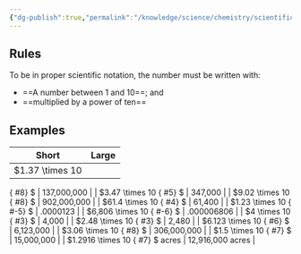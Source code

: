 ```yaml
---
{"dg-publish":true,"permalink":"/knowledge/science/chemistry/scientific-notation/"}
---
```


## Rules
To be in proper scientific notation, the number must be written with:
* ==A number between 1 and 10==; and
* ==multiplied by a power of ten==

## Examples

| **Short**                   | **Large**        |
| --------------------------- | ---------------- |
| $1.37 \times 10
{ #8}
$         | 137,000,000      |
| $3.47 \times 10
{ #5}
$         | 347,000          |
| $9.02 \times 10
{ #8}
$         | 902,000,000      |
| $61.4 \times 10
{ #4}
$         | 61,400           |
| $1.23 \times 10
{ #-5}
$        | .0000123         |
| $6,806 \times 10
{ #-6}
$       | .000006806       |
| $4 \times 10
{ #3}
$            | 4,000            |
| $2.48 \times 10
{ #3}
$         | 2,480            |
| $6.123 \times 10
{ #6}
$        | 6,123,000        |
| $3.06 \times 10
{ #8}
$         | 306,000,000      |
| $1.5 \times 10
{ #7}
$          | 15,000,000       |
| $1.2916 \times 10
{ #7}
$ acres | 12,916,000 acres |


